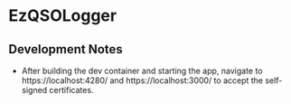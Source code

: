 # EzQSOLogger


## Development Notes

* After building the dev container and starting the app, navigate to https://localhost:4280/ and https://localhost:3000/ to accept the self-signed certificates.